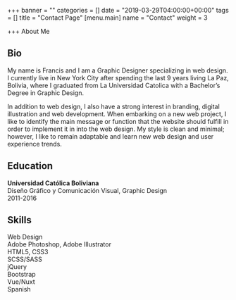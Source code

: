 +++
banner = ""
categories = []
date = "2019-03-29T04:00:00+00:00"
tags = []
title = "Contact Page"
[menu.main]
name = "Contact"
weight = 3

+++
About Me

## Bio

My name is Francis and I am a Graphic Designer specializing in web design. I currently live in New York City after spending the last 9 years living La Paz, Bolivia, where I graduated from La Universidad Catolica with a Bachelor’s Degree in Graphic Design.

In addition to web design, I also have a strong interest in branding, digital illustration and web development. When embarking on a new web project, I like to identify the main message or function that the website should fulfill in order to implement it in into the web design. My style is clean and minimal; however, I like to remain adaptable and learn new web design and user experience trends.

## Education

**Universidad Católica Boliviana**  
Diseño Gráfico y Comunicación Visual, Graphic Design  
2011-2016

## Skills

Web Design  
Adobe Photoshop, Adobe Illustrator  
HTML5, CSS3  
SCSS/SASS  
jQuery  
Bootstrap  
Vue/Nuxt  
Spanish